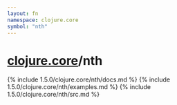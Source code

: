 ```yaml
---
layout: fn
namespace: clojure.core
symbol: "nth"
---
```


# [clojure.core](../)/nth

{% include 1.5.0/clojure.core/nth/docs.md %}
{% include 1.5.0/clojure.core/nth/examples.md %}
{% include 1.5.0/clojure.core/nth/src.md %}

